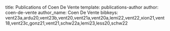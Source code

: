 title: Publications of Coen De Vente
template: publications-author
author: coen-de-vente
author_name: Coen De Vente
bibkeys: vent23a,ardu20,vent23b,vent20,vent21a,vent20a,lemi22,vent22,xion21,vent18,vent23c,gonz21,vent21,schw22a,lemi23,less20,schw22